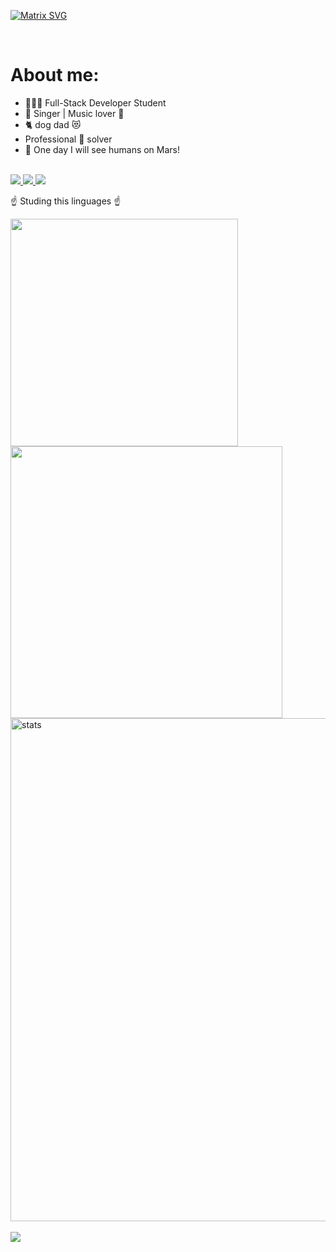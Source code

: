 [![Matrix SVG](https://raw.githubusercontent.com/rodrigograca31/rodrigograca31/master/matrix.svg)](https://www.youtube.com/watch?v=SDkAGkd4NLc)

<!-- # 👀 Hi stranger! 👋🏻 -->

<br>

<h1> About me: </h1>

- 👨🏻‍💻 Full-Stack Developer Student
- 🎵 Singer | Music lover 🎵
- 🐈 dog dad 😻
- Professional 🐛 solver
- 🚀 One day I will see humans on Mars!

<br>

<div align="left">
  <a href="https://developer.mozilla.org/en-US/docs/Web/JavaScript" target="_blank"> <img src="https://img.icons8.com/color/48/000000/javascript.png"/> </a> 
  <a href="https://www.w3.org/html/" target="_blank"> <img src="https://img.icons8.com/color/48/000000/html-5.png"/> </a> 
  <a href="https://www.w3schools.com/css/" target="_blank"> <img src="https://img.icons8.com/color/48/000000/css3.png"/> </a> 
</div>  

<!-- Watch this: https://www.youtube.com/watch?v=eC7xzavzEKY -->

☝️ Studing this linguages ☝️

<div align="left">
<a href="https://github.com/diogo-matias">
<div align="left">
<img  width="364px"  src="https://github-readme-stats.vercel.app/api/top-langs/?username=diogo-matias&layout=compact&langs_count=7&theme=onedark"/>
<img  width="435px"  src="https://github-readme-stats.vercel.app/api?username=diogo-matias&show_icons=true&theme=onedark&include_all_commits=true&count_private=true"/>
</div>
  
<img  width="805px"  align="center" src="https://github-readme-streak-stats.herokuapp.com/?user=diogo-matias&theme=onedark" alt="stats" />
<br>
<br>
<img src="https://github-profile-trophy.vercel.app/?username=diogo-matias&theme=onedark&title=Stars,Followers,Commit,Repo&margin-w=30&margin-h=30&row=1&column=4&no-frame=true"/>
</div>
</body>
</html>
